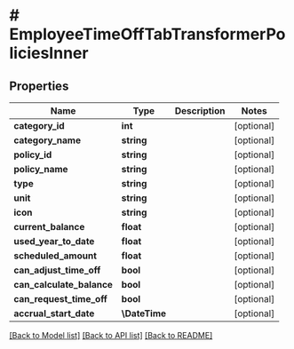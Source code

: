 # # EmployeeTimeOffTabTransformerPoliciesInner

## Properties

Name | Type | Description | Notes
------------ | ------------- | ------------- | -------------
**category_id** | **int** |  | [optional]
**category_name** | **string** |  | [optional]
**policy_id** | **string** |  | [optional]
**policy_name** | **string** |  | [optional]
**type** | **string** |  | [optional]
**unit** | **string** |  | [optional]
**icon** | **string** |  | [optional]
**current_balance** | **float** |  | [optional]
**used_year_to_date** | **float** |  | [optional]
**scheduled_amount** | **float** |  | [optional]
**can_adjust_time_off** | **bool** |  | [optional]
**can_calculate_balance** | **bool** |  | [optional]
**can_request_time_off** | **bool** |  | [optional]
**accrual_start_date** | **\DateTime** |  | [optional]

[[Back to Model list]](../../README.md#models) [[Back to API list]](../../README.md#endpoints) [[Back to README]](../../README.md)
